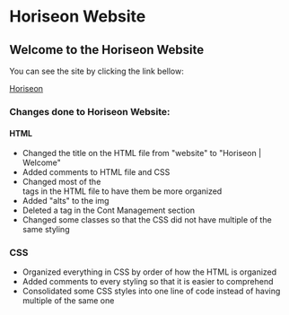 # Horiseon Website

## Welcome to the Horiseon Website

You can see the site by clicking the link bellow:


[Horiseon](https://luistorano.github.io/challenge-1-horiseon/)


### Changes done to Horiseon Website:

#### HTML
* Changed the title on the HTML file from "website" to "Horiseon | Welcome"
* Added comments to HTML file and CSS
* Changed most of the <div> tags in the HTML file to have them be more organized
* Added "alts" to the img
* Deleted a </img> tag in the Cont Management section
* Changed some classes so that the CSS did not have multiple of the same styling


### CSS
* Organized everything in CSS by order of how the HTML is organized
* Added comments to every styling so that it is easier to comprehend
* Consolidated some CSS styles into one line of code instead of having multiple of the same one


